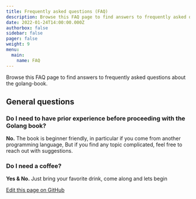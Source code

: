 ```yaml
---
title: Frequently asked questions (FAQ)
description: Browse this FAQ page to find answers to frequently asked questions of this bloog, the reason it exists and more.
date: 2022-01-24T14:00:00.000Z
authorbox: false
sidebar: false
pager: false
weight: 9
menu:
  main:
    name: FAQ
---
```


Browse this FAQ page to find answers to frequently asked questions about the golang-book.

<!--more-->


## General questions

### Do I need to have prior experience before proceeding with the Golang book?

**No.** The book is beginner friendly, in particular if you come from another programming language, But if you find any topic complicated, feel free to reach out with suggestions.


### Do I need a coffee?

**Yes & No.** Just bring your favorite drink, come along and lets begin



[Edit this page on GitHub](https://github.com/mohamedallam1991/golang-book/blob/master/content/docs/faq.md)
